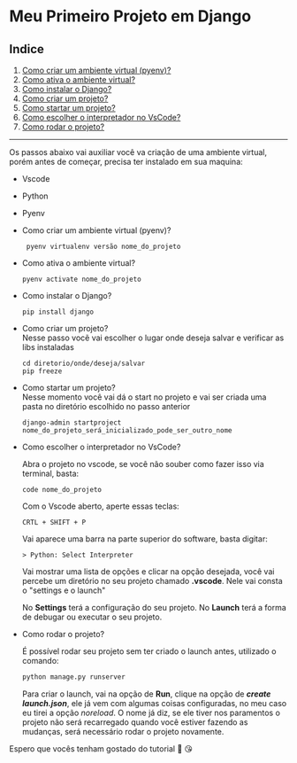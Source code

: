 # Meu Primeiro Projeto em Django

## Indice
1. [Como criar um ambiente virtual (pyenv)?](pyenv)
2. [Como ativa o ambiente virtual?](ativa)
3. [Como instalar o Django?](Django) 
4. [Como criar um projeto?](criar)
5. [Como startar um projeto?](startar)
6. [Como escolher o interpretador no VsCode?](VsCode)
7. [Como rodar o projeto?](rodar)

* * * 

Os passos abaixo vai auxiliar você va criação de uma ambiente virtual, porém antes de começar, precisa ter instalado em sua maquina:

* Vscode
* Python
* Pyenv

* Como criar um ambiente virtual (pyenv)?  
  
  ~~~
   pyenv virtualenv versão nome_do_projeto 
   ~~~

* Como ativa o ambiente virtual?  

  ~~~
  pyenv activate nome_do_projeto
  ~~~

* Como instalar o Django?  
  
  ~~~
  pip install django
  ~~~

* Como criar um projeto?  
Nesse passo vocẽ vai escolher o lugar onde deseja salvar e verificar as libs instaladas  
  
  ~~~
  cd diretorio/onde/deseja/salvar 
  pip freeze
  ~~~

* Como startar um projeto?  
Nesse momento você vai dá o start no projeto e vai ser criada uma pasta no diretório escolhido no passo anterior

    ~~~
    django-admin startproject nome_do_projeto_será_inicializado_pode_ser_outro_nome
    ~~~

* Como escolher o interpretador no VsCode?  
  
  Abra o projeto no vscode, se você não souber como fazer isso via terminal, basta:
  
  ~~~
  code nome_do_projeto
  ~~~

  Com o Vscode aberto, aperte essas teclas:

  ~~~
  CRTL + SHIFT + P
  ~~~

  Vai aparece uma barra na parte superior do software, basta digitar:
    
    ~~~
    > Python: Select Interpreter
    ~~~

  Vai mostrar uma lista de opções e clicar na opção desejada, você vai percebe um diretório no seu projeto chamado **.vscode**. Nele vai consta o "settings e o launch"

  No **Settings** terá a configuração do seu projeto.
  No **Launch** terá a forma de debugar ou executar o seu projeto.

* Como rodar o projeto?  
  
  É possível rodar seu projeto sem ter criado o launch antes, utilizado o comando:

  ~~~python 
  python manage.py runserver
  ~~~

  Para criar o launch, vai na opção de **Run**, clique na opção de **_create launch.json_**, ele já vem com algumas coisas configuradas, no meu caso eu tirei a opção _noreload_. O nome já diz, se ele tiver nos paramentos o projeto não será recarregado quando você estiver fazendo as mudanças, será necessário rodar o projeto novamente.

 Espero que vocês tenham gostado do tutorial  :facepunch: :kissing_heart:
  
